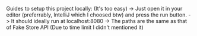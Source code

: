 Guides to setup this project locally: (It's too easy)
-> Just open it in your editor (preferrably, IntelliJ which I choosed btw) and press the run button.
-> It should ideally run at localhost:8080
-> The paths are the same as that of Fake Store API (Due to time limit I didn't mentioned it)
